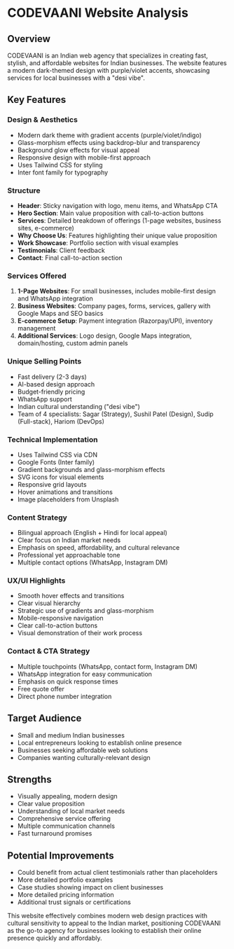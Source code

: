 # CODEVAANI Website Analysis

## Overview
CODEVAANI is an Indian web agency that specializes in creating fast, stylish, and affordable websites for Indian businesses. The website features a modern dark-themed design with purple/violet accents, showcasing services for local businesses with a "desi vibe".

## Key Features

### Design & Aesthetics
- Modern dark theme with gradient accents (purple/violet/indigo)
- Glass-morphism effects using backdrop-blur and transparency
- Background glow effects for visual appeal
- Responsive design with mobile-first approach
- Uses Tailwind CSS for styling
- Inter font family for typography

### Structure
- **Header**: Sticky navigation with logo, menu items, and WhatsApp CTA
- **Hero Section**: Main value proposition with call-to-action buttons
- **Services**: Detailed breakdown of offerings (1-page websites, business sites, e-commerce)
- **Why Choose Us**: Features highlighting their unique value proposition
- **Work Showcase**: Portfolio section with visual examples
- **Testimonials**: Client feedback
- **Contact**: Final call-to-action section

### Services Offered
1. **1-Page Websites**: For small businesses, includes mobile-first design and WhatsApp integration
2. **Business Websites**: Company pages, forms, services, gallery with Google Maps and SEO basics
3. **E-commerce Setup**: Payment integration (Razorpay/UPI), inventory management
4. **Additional Services**: Logo design, Google Maps integration, domain/hosting, custom admin panels

### Unique Selling Points
- Fast delivery (2-3 days)
- AI-based design approach
- Budget-friendly pricing
- WhatsApp support
- Indian cultural understanding ("desi vibe")
- Team of 4 specialists: Sagar (Strategy), Sushil Patel (Design), Sudip (Full-stack), Hariom (DevOps)

### Technical Implementation
- Uses Tailwind CSS via CDN
- Google Fonts (Inter family)
- Gradient backgrounds and glass-morphism effects
- SVG icons for visual elements
- Responsive grid layouts
- Hover animations and transitions
- Image placeholders from Unsplash

### Content Strategy
- Bilingual approach (English + Hindi for local appeal)
- Clear focus on Indian market needs
- Emphasis on speed, affordability, and cultural relevance
- Professional yet approachable tone
- Multiple contact options (WhatsApp, Instagram DM)

### UX/UI Highlights
- Smooth hover effects and transitions
- Clear visual hierarchy
- Strategic use of gradients and glass-morphism
- Mobile-responsive navigation
- Clear call-to-action buttons
- Visual demonstration of their work process

### Contact & CTA Strategy
- Multiple touchpoints (WhatsApp, contact form, Instagram DM)
- WhatsApp integration for easy communication
- Emphasis on quick response times
- Free quote offer
- Direct phone number integration

## Target Audience
- Small and medium Indian businesses
- Local entrepreneurs looking to establish online presence
- Businesses seeking affordable web solutions
- Companies wanting culturally-relevant design

## Strengths
- Visually appealing, modern design
- Clear value proposition
- Understanding of local market needs
- Comprehensive service offering
- Multiple communication channels
- Fast turnaround promises

## Potential Improvements
- Could benefit from actual client testimonials rather than placeholders
- More detailed portfolio examples
- Case studies showing impact on client businesses
- More detailed pricing information
- Additional trust signals or certifications

This website effectively combines modern web design practices with cultural sensitivity to appeal to the Indian market, positioning CODEVAANI as the go-to agency for businesses looking to establish their online presence quickly and affordably.